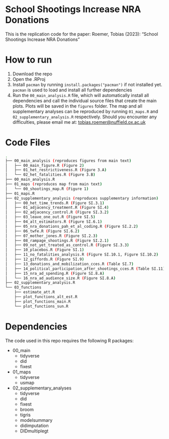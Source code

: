 # School Shootings Increase NRA Donations
This is the replication code for the paper: Roemer, Tobias (2023): “School Shootings Increase NRA Donations”

# How to run
1. Download the repo
2. Open the .RProj
3. Install `pacman` by running `install.packages("pacman")` if not installed yet. `pacman` is used to load and install all further dependencies
4. Run the `00_main_analysis.R` file, which will automatically install all dependencies and call the individual source files that create the main plots. Plots will be saved in the `figures` folder. The map and all supplementary analyses can be reproduced by running `01_maps.R` and `02_supplementary_analysis.R` respectively. Should you encounter any difficulties, please email me at: tobias.roemer@nuffield.ox.ac.uk

# Code Files
```bash
.
├── 00_main_analysis (reproduces figures from main text)
│   ├── 00_main_figure.R (Figure 2)
│   ├── 01_het_restrictiveness.R (Figure 3.A)
│   └── 02_het_fatalities.R (Figure 3.B)
├── 00_main_analysis.R
├── 01_maps (reproduces map from main text)
│   └── 00_shootings_map.R (Figure 1)
├── 01_maps.R
├── 02_supplementary_analysis (reproduces supplementary information)
│   ├── 00_het_time_trends.R (Figure SI.3.1)
│   ├── 01_adjacency_treatment.R (Figure SI.4)
│   ├── 02_adjacency_control.R (Figure SI.3.2)
│   ├── 03_leave_one_out.R (Figure SI.5)
│   ├── 04_alt_estimators.R (Figure SI.6.1)
│   ├── 05_nra_donations_pah_et_al_coding.R (Figure SI.2.2)
│   ├── 06_twfe.R (Figure SI.6.2)
│   ├── 07_mother_jones.R (Figure SI.2.3)
│   ├── 08_rampage_shootings.R (Figure SI.2.1)
│   ├── 09_not_yet_treated_as_control.R (Figure SI.3.3)
│   ├── 10_placebos.R (Figure SI.1)
│   ├── 11_no_fatalities_analysis.R (Figure SI.10.1, Figure SI.10.2)
│   ├── 12_giffords.R (Figure SI.9)
│   ├── 13_donations_and_mobilization_cces.R (Table SI.7)
│   ├── 14_political_participation_after_shootings_cces.R (Table SI.11)
│   ├── 15_nra_ad_spending.R (Figure SI.8.A)
│   └── 16_nra_ad_audience_size.R (Figure SI.8.A)
├── 02_supplementary_analysis.R
└── 03_functions
    ├── estimate_att.R
    ├── plot_functions_alt_est.R
    ├── plot_functions_main.R
    └── plot_functions_sun.R
```

# Dependencies
The code used in this repo requires the following R packages:
- 00_main
	- tidyverse
	- did
	- fixest
- 01_maps
	- tidyverse
	- usmap
- 02_supplementary_analyses
	- tidyverse
	- did
	- fixest
	- broom
	- tigris
	- modelsummary
	- didimputation
	- DIDmultiplegt